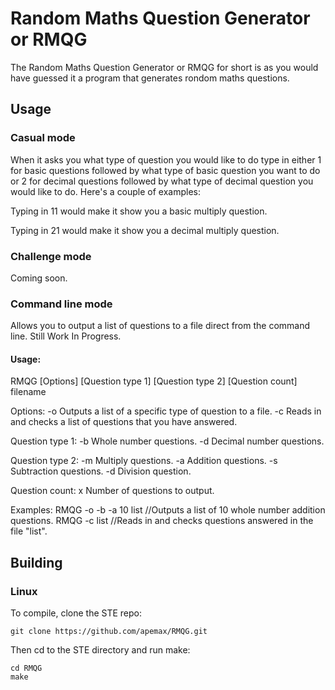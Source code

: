 # Random Maths Question Generator or RMQG

The Random Maths Question Generator or RMQG for short is as you would have guessed it a program that generates rondom maths questions.

## Usage

### Casual mode

When it asks you what type of question you would like to do type in either 1 for basic questions followed by what type of basic question you want to do or 2 for decimal questions followed by what type of decimal question you would like to do. Here's a couple of examples:

Typing in 11 would make it show you a basic multiply question.

Typing in 21 would make it show you a decimal multiply question.

### Challenge mode

Coming soon.

### Command line mode

Allows you to output a list of questions to a file direct from the command line. Still Work In Progress.

#### Usage:

RMQG [Options] [Question type 1] [Question type 2] [Question count] filename

Options:
-o   Outputs a list of a specific type of question to a file.
-c   Reads in and checks a list of questions that you have answered.

Question type 1:
-b   Whole number questions.
-d   Decimal number questions.

Question type 2:
-m   Multiply questions.
-a   Addition questions.
-s   Subtraction questions.
-d   Division question.

Question count:
x   Number of questions to output.

Examples:
RMQG -o -b -a 10 list //Outputs a list of 10 whole number addition questions.
RMQG -c list //Reads in and checks questions answered in the file "list".

## Building

### Linux

To compile, clone the STE repo:

~~~
git clone https://github.com/apemax/RMQG.git
~~~

Then cd to the STE directory and run make:

~~~
cd RMQG
make
~~~

